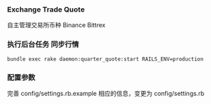 ### Exchange Trade Quote

   自主管理交易所币种 Binance Bittrex

### 执行后台任务 同步行情

    bundle exec rake daemon:quarter_quote:start RAILS_ENV=production

### 配置参数

  完善 config/settings.rb.example 相应的信息，变更为 config/settings.rb

